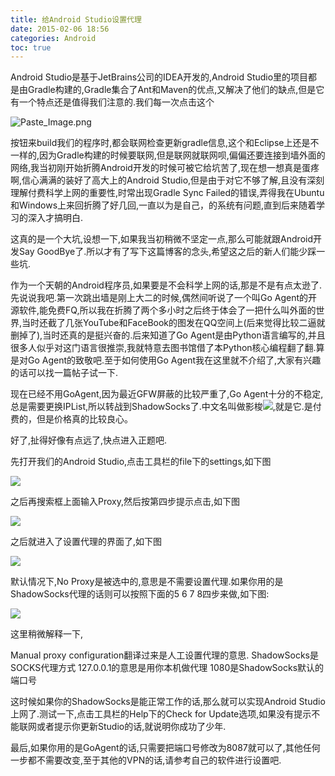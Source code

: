 ```yaml
---
title: 给Android Studio设置代理
date: 2015-02-06 18:56
categories: Android
toc: true
---
```

Android Studio是基于JetBrains公司的IDEA开发的,Android Studio里的项目都是由Gradle构建的,Gradle集合了Ant和Maven的优点,又解决了他们的缺点,但是它有一个特点还是值得我们注意的.我们每一次点击这个
<!--more-->
![Paste_Image.png](http://upload-images.jianshu.io/upload_images/174711-c79328206ec65ebf.png?imageMogr2/auto-orient/strip%7CimageView2/2/w/1240)

按钮来build我们的程序时,都会联网检查更新gradle信息,这个和Eclipse上还是不一样的,因为Gradle构建的时候要联网,但是联网就联网呗,偏偏还要连接到墙外面的网络,我当初刚开始折腾Android开发的时候可被它给坑苦了,现在想一想真是蛋疼啊,信心满满的装好了高大上的Android Studio,但是由于对它不够了解,且没有深刻理解付费科学上网的重要性,时常出现Gradle Sync Failed的错误,弄得我在Ubuntu和Windows上来回折腾了好几回,一直以为是自己，的系统有问题,直到后来随着学习的深入才搞明白.

这真的是一个大坑,设想一下,如果我当初稍微不坚定一点,那么可能就跟Android开发Say GoodBye了.所以才有了写下这篇博客的念头,希望这之后的新人们能少踩一些坑.

作为一个天朝的Android程序员,如果要是不会科学上网的话,那是不是有点太逊了.先说说我吧.第一次跳出墙是刚上大二的时候,偶然间听说了一个叫Go Agent的开源软件,能免费FQ,所以我在折腾了两个多小时之后终于体会了一把什么叫外面的世界,当时还截了几张YouTube和FaceBook的图发在QQ空间上(后来觉得比较二逼就删掉了),当时还真的是挺兴奋的.后来知道了Go Agent是由Python语言编写的,并且很多人似乎对这门语言很推崇,我就特意去图书馆借了本Python核心编程翻了翻.算是对Go Agent的致敬吧.至于如何使用Go Agent我在这里就不介绍了,大家有兴趣的话可以找一篇帖子试一下.

现在已经不用GoAgent,因为最近GFW屏蔽的比较严重了,Go Agent十分的不稳定,总是需要更换IPList,所以转战到ShadowSocks了.中文名叫做影梭![](http://upload-images.jianshu.io/upload_images/174711-ce3ea1f008eb5f7e?imageMogr2/auto-orient/strip%7CimageView2/2/w/1240),就是它.是付费的，但是价格真的比较良心。

好了,扯得好像有点远了,快点进入正题吧.

先打开我们的Android Studio,点击工具栏的file下的settings,如下图

![](http://upload-images.jianshu.io/upload_images/174711-6498783233d9f502?imageMogr2/auto-orient/strip%7CimageView2/2/w/1240)

之后再搜索框上面输入Proxy,然后按第四步提示点击,如下图

![](http://upload-images.jianshu.io/upload_images/174711-2583e9cbab166d14?imageMogr2/auto-orient/strip%7CimageView2/2/w/1240)

之后就进入了设置代理的界面了,如下图

![](http://upload-images.jianshu.io/upload_images/174711-ed14ec0583e20854?imageMogr2/auto-orient/strip%7CimageView2/2/w/1240)

默认情况下,No Proxy是被选中的,意思是不需要设置代理.如果你用的是ShadowSocks代理的话则可以按照下面的5 6 7 8四步来做,如下图:

![](http://upload-images.jianshu.io/upload_images/174711-4fb19ea6239addb7?imageMogr2/auto-orient/strip%7CimageView2/2/w/1240)

这里稍微解释一下,

Manual proxy configuration翻译过来是人工设置代理的意思.
ShadowSocks是SOCKS代理方式
127.0.0.1的意思是用你本机做代理
1080是ShadowSocks默认的端口号

这时候如果你的ShadowSocks是能正常工作的话,那么就可以实现Android Studio上网了.测试一下,点击工具栏的Help下的Check for Update选项,如果没有提示不能联网或者提示你更新Studio的话,就说明你成功了少年.

最后,如果你用的是GoAgent的话,只需要把端口号修改为8087就可以了,其他任何一步都不需要改变,至于其他的VPN的话,请参考自己的软件进行设置吧.